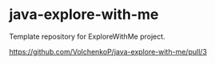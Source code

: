 # java-explore-with-me

Template repository for ExploreWithMe project.

https://github.com/VolchenkoP/java-explore-with-me/pull/3
